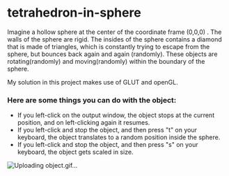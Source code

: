# tetrahedron-in-sphere

Imagine a hollow sphere at the center of the coordinate frame (0,0,0) . 
The walls of the sphere are rigid. The insides of the sphere contains a diamond that is made of triangles, which is constantly trying to escape from the sphere, but bounces back again and again (randomly). These objects are rotating(randomly) and moving(randomly) within the boundary of the sphere. 

My solution in this project makes use of GLUT and openGL.


### Here are some things you can do with the object:
- If you left-click on the output window, the object stops at the current position, and on left-clicking again it resumes.
- If you left-click and stop the object, and then press "t" on your keyboard, the object translates to a random position inside the sphere.
- If you left-click and stop the object, and then press "s" on your keyboard, the object gets scaled in size.


![Uploading object.gif…]()
